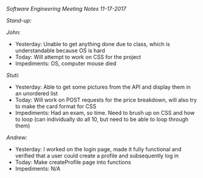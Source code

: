 _Software Engineering Meeting Notes 11-17-2017_

_Stand-up:_

_John:_
- Yesterday: Unable to get anything done due to class, which is understandable because OS is hard
- Today: Will attempt to work on CSS for the project
- Impediments: OS, computer mouse died 


_Stuti:_
- Yesterday: Able to get some pictures from the API and display them in an unordered list
- Today: Will work on POST requests for the price breakdown, will also try to make the card format for CSS
- Impediments: Had an exam, so time. Need to brush up on CSS and how to loop (can individually do all 10, but need to be able to loop through them)


_Andrew:_
- Yesterday: I worked on the login page, made it fully functional and verified that a user could create a profile and subsequently log in
- Today: Make createProfile page into functions
- Impediments: N/A
